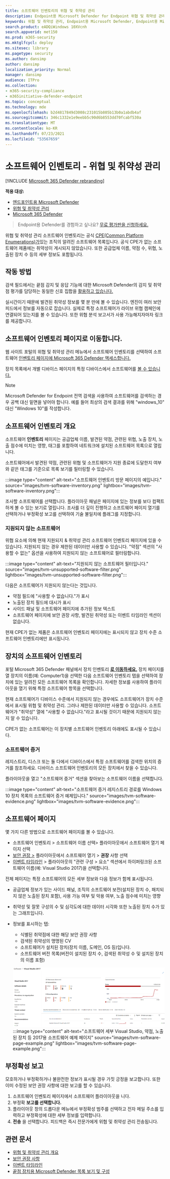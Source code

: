 ```yaml
---
title: 소프트웨어 인벤토리의 위협 및 취약성 관리
description: Endpoint용 Microsoft Defender for Endpoint 위협 및 취약성 관리 소프트웨어 인벤토리 페이지에는 소프트웨어에서 감지된 약점 및 취약성의 수가 표시됩니다.
keywords: 위협 및 취약성 관리, Endpoint용 Microsoft Defender, Endpoint용 Microsoft Defender 소프트웨어 인벤토리, Endpoint 위협 & 취약성 관리용 Microsoft Defender, Endpoint 위협 & 취약성 관리 소프트웨어 인벤토리, Endpoint tvm용 Microsoft Defender 소프트웨어 인벤토리, tvm 소프트웨어 인벤토리
search.product: eADQiWindows 10XVcnh
search.appverid: met150
ms.prod: m365-security
ms.mktglfcycl: deploy
ms.sitesec: library
ms.pagetype: security
ms.author: dansimp
author: dansimp
localization_priority: Normal
manager: dansimp
audience: ITPro
ms.collection:
- m365-security-compliance
- m365initiative-defender-endpoint
ms.topic: conceptual
ms.technology: mde
ms.openlocfilehash: b2d4817849d3008c231015b805b13b0a1abdb4af
ms.sourcegitcommit: 346c1332e1e9eebb5c90d6b8553dd70fcabf530a
ms.translationtype: MT
ms.contentlocale: ko-KR
ms.lasthandoff: 07/23/2021
ms.locfileid: "53567659"
---
```

# <a name="software-inventory---threat-and-vulnerability-management"></a>소프트웨어 인벤토리 - 위협 및 취약성 관리

[!INCLUDE [Microsoft 365 Defender rebranding](../../includes/microsoft-defender.md)]

**적용 대상:**
- [엔드포인트용 Microsoft Defender](https://go.microsoft.com/fwlink/?linkid=2154037)
- [위협 및 취약성 관리](next-gen-threat-and-vuln-mgt.md)
- [Microsoft 365 Defender](https://go.microsoft.com/fwlink/?linkid=2118804)

>Endpoint용 Defender를 경험하고 싶나요? [무료 평가판을 신청하세요.](https://www.microsoft.com/microsoft-365/windows/microsoft-defender-atp?ocid=docs-wdatp-portaloverview-abovefoldlink)

위협 및 취약성 관리 소프트웨어 인벤토리는 공식 [CPE(Common Platform Enumerations)가](https://nvd.nist.gov/products/cpe)있는 조직의 알려진 소프트웨어 목록입니다. 공식 CPE가 없는 소프트웨어 제품에는 취약성이 게시되지 않았습니다. 또한 공급업체 이름, 약점 수, 위협, 노출된 장치 수 등의 세부 정보도 포함됩니다.

## <a name="how-it-works"></a>작동 방법

검색 필드에서는 끝점 감지 및 응답 기능에 대한 Microsoft Defender의 감지 및 취약점 평가를 담당하는 동일한 신호 집합을 [활용하고 있습니다.](overview-endpoint-detection-response.md)

실시간이기 때문에 발견된 취약성 정보를 몇 분 만에 볼 수 있습니다. 엔진이 여러 보안 피드에서 정보를 자동으로 잡습니다. 실제로 특정 소프트웨어가 라이브 위협 캠페인에 연결되어 있는지를 볼 수 있습니다. 또한 위협 분석 보고서가 사용 가능해지자마자 링크를 제공합니다.

## <a name="navigate-to-the-software-inventory-page"></a>소프트웨어 인벤토리 페이지로 이동합니다.

웹 사이트 포털의 위협 및 취약성 관리  메뉴에서 소프트웨어 인벤토리를 선택하여 소프트웨어 [인벤토리 페이지에 Microsoft 365 Defender 액세스합니다.](portal-overview.md)

장치 목록에서 개별 디바이스 페이지의 특정 디바이스에서 소프트웨어를 [볼 수 있습니다.](machines-view-overview.md)

>[!NOTE]
>Microsoft Defender for Endpoint 전역 검색을 사용하여 소프트웨어를 검색하는 경우 공백 대신 밑면을 넣어야 합니다. 예를 들어 최상의 검색 결과를 위해 "windows_10" 대신 "Windows 10"를 작성합니다.

## <a name="software-inventory-overview"></a>소프트웨어 인벤토리 개요

소프트웨어 **인벤토리** 페이지는 공급업체 이름, 발견된 약점, 관련된 위협, 노출 장치, 노출 점수에 미치는 영향, 태그를 포함하여 네트워크에 설치된 소프트웨어 목록으로 열립니다.

소프트웨어에서 발견된 약점, 관련된 위협 및 소프트웨어가 지원 종료에 도달한지 여부와 같은 태그를 기준으로 목록 보기를 필터링할 수 있습니다.

:::image type="content" alt-text="소프트웨어 인벤토리 방문 페이지의 예입니다." source="images/tvm-software-inventory.png" lightbox="images/tvm-software-inventory.png":::

조사할 소프트웨어를 선택합니다. 플라이아웃 패널은 페이지에 있는 정보를 보다 컴팩트하게 볼 수 있는 보기로 열립니다. 조사를 더 깊이 진행하고 소프트웨어 페이지 열기를 선택하거나 부정확성 보고를 선택하여 기술 불일치에 플래그를 지정합니다. 

### <a name="software-that-isnt-supported"></a>지원되지 않는 소프트웨어

위협 요소에 의해 현재 지원되지 & 취약성 관리 소프트웨어 인벤토리 페이지에 있을 수 있습니다. 지원되지 않는 경우 제한된 데이터만 사용할 수 있습니다. "약점" 섹션의 "사용할 수 없는" 옵션을 사용하여 지원되지 않는 소프트웨어로 필터링합니다.

:::image type="content" alt-text="지원되지 않는 소프트웨어 필터입니다." source="images/tvm-unsupported-software-filter.png" lightbox="images/tvm-unsupported-software-filter.png":::

다음은 소프트웨어가 지원되지 않는다는 것입니다.

- 약점 필드에 "사용할 수 없습니다."가 표시
- 노출된 장치 필드에 대시가 표시
- 사이드 패널 및 소프트웨어 페이지에 추가된 정보 텍스트
- 소프트웨어 페이지에 보안 권장 사항, 발견된 취약성 또는 이벤트 타임라인 섹션이 없습니다.

현재 CPE가 없는 제품은 소프트웨어 인벤토리 페이지에는 표시되지 않고 장치 수준 소프트웨어 인벤토리에만 표시됩니다.

## <a name="software-inventory-on-devices"></a>장치의 소프트웨어 인벤토리

포털 Microsoft 365 Defender 패널에서 장치 인벤토리 **[로 이동하세요.](machines-view-overview.md)** 장치 페이지를 열 장치의 이름(예: Computer1)을  선택한 다음 소프트웨어 인벤토리 탭을 선택하여 장치에 있는 알려진 모든 소프트웨어 목록을 확인합니다. 자세한 정보를 사용하여 플라이아웃을 열기 위해 특정 소프트웨어 항목을 선택합니다.

현재 소프트웨어가 디바이스 수준에서 지원되지 않는 경우에도 소프트웨어가 장치 수준에서 표시될 위협 및 취약성 관리. 그러나 제한된 데이터만 사용할 수 있습니다. 소프트웨어가 "취약성" 열에 "사용할 수 없습니다."라고 표시될 것이기 때문에 지원되지 않는지 알 수 있습니다.

CPE가 없는 소프트웨어는 이 장치별 소프트웨어 인벤토리 아래에도 표시될 수 있습니다.

### <a name="software-evidence"></a>소프트웨어 증거

레지스트리, 디스크 또는 둘 다에서 디바이스에서 특정 소프트웨어를 검색한 위치의 증거를 참조하세요. 디바이스 소프트웨어 인벤토리의 모든 장치에서 찾을 수 있습니다.

플라이아웃을 열고 "소프트웨어 증거" 섹션을 찾아보는 소프트웨어 이름을 선택합니다.

:::image type="content" alt-text="소프트웨어 증거 레지스트리 경로를 Windows 10 장치 목록의 소프트웨어 증거 예제입니다." source="images/tvm-software-evidence.png" lightbox="images/tvm-software-evidence.png":::

## <a name="software-pages"></a>소프트웨어 페이지

몇 가지 다른 방법으로 소프트웨어 페이지를 볼 수 있습니다.

- 소프트웨어 인벤토리 > 소프트웨어 이름 선택> 플라이아웃에서 소프트웨어 열기 페이지 선택 
- [보안 권장 >](tvm-security-recommendation.md) 플라이아웃에서 소프트웨어 열기 > **권장** 사항 선택
- [이벤트 타임라인](threat-and-vuln-mgt-event-timeline.md) > 플라이아웃의 "관련 구성 > 요소" 섹션에서 하이퍼링크된 소프트웨어 이름(예: Visual Studio 2017)을 선택합니다.

 전체 페이지는 특정 소프트웨어의 모든 세부 정보와 다음 정보가 함께 표시됩니다.

- 공급업체 정보가 있는 사이드 패널, 조직의 소프트웨어 보전(설치된 장치 수, 패치되지 않은 노출된 장치 포함), 사용 가능 여부 및 악용 여부, 노출 점수에 미치는 영향
- 취약성 및 잘못 구성의 수 및 심각도에 대한 데이터 시각화 또한 노출된 장치 수가 있는 그래프입니다.
- 정보를 표시하는 탭:
    - 식별된 취약점에 대한 해당 보안 권장 사항
    - 검색된 취약성의 명명된 CV
    - 소프트웨어가 설치된 장치(장치 이름, 도메인, OS 등)입니다.
    - 소프트웨어 버전 목록(버전이 설치된 장치 수, 검색된 취약성 수 및 설치된 장치의 이름 포함)

    ![소프트웨어 세부 Visual Studio, 약점, 노출된 장치 등 2017용 소프트웨어 예제 페이지](images/tvm-software-page-example.png)
    :::image type="content" alt-text="소프트웨어 세부 Visual Studio, 약점, 노출된 장치 등 2017용 소프트웨어 예제 페이지" source="images/tvm-software-page-example.png" lightbox="images/tvm-software-page-example.png":::

## <a name="report-inaccuracy"></a>부정확성 보고

모호하거나 부정확하거나 불완전한 정보가 표시될 경우 가짓 긍정을 보고합니다. 또한 이미 수정된 보안 권장 사항에 대한 보고를 할 수 있습니다.

1. 소프트웨어 인벤토리 페이지에서 소프트웨어 플라이아웃을 니다.
2. 부정확 **보고를 선택합니다.**
3. 플라이아웃 창의 드롭다운 메뉴에서 부정확성 범주를 선택하고 전자 메일 주소를 입력하고 부정확성에 대한 세부 정보를 입력합니다.
4. **전송** 을 선택합니다. 피드백은 즉시 전문가에게 위협 및 취약성 관리 전송됩니다.

## <a name="related-articles"></a>관련 문서

- [위협 및 취약성 관리 개요](next-gen-threat-and-vuln-mgt.md)
- [보안 권장 사항](tvm-security-recommendation.md)
- [이벤트 타임라인](threat-and-vuln-mgt-event-timeline.md)
- [끝점 장치용 Microsoft Defender 목록 보기 및 구성](machines-view-overview.md)
